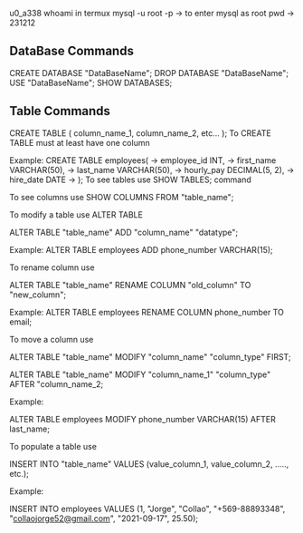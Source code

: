 
u0_a338 whoami in termux
mysql -u root -p -> to enter mysql as root
pwd -> 231212

## DataBase Commands

CREATE DATABASE "DataBaseName";
DROP DATABASE "DataBaseName";
USE "DataBaseName";
SHOW DATABASES;

## Table Commands

CREATE TABLE (
column_name_1,
column_name_2,
etc...
);
To CREATE TABLE must at least have one column

Example:
CREATE TABLE employees(
    -> employee_id INT,
    -> first_name VARCHAR(50),
    -> last_name VARCHAR(50),
    -> hourly_pay DECIMAL(5, 2),
    -> hire_date DATE
    -> );
To see tables use SHOW TABLES; command

To see columns use SHOW COLUMNS FROM "table_name";

To modify a table use ALTER TABLE

ALTER TABLE "table_name" 
ADD "column_name" "datatype";

Example:
ALTER TABLE employees
ADD phone_number VARCHAR(15);

To rename column use

ALTER TABLE "table_name"
RENAME COLUMN "old_column" TO "new_column";

Example:
ALTER TABLE employees
RENAME COLUMN phone_number TO
email;

To move a column use

ALTER TABLE "table_name"
MODIFY "column_name" "column_type"
FIRST;

ALTER TABLE "table_name"
MODIFY "column_name_1" "column_type"
AFTER "column_name_2;

Example:

ALTER TABLE employees
MODIFY phone_number VARCHAR(15)
AFTER last_name;

To populate a table use 

INSERT INTO "table_name" VALUES
(value_column_1, value_column_2, ....., etc.);

Example:

INSERT INTO employees VALUES
(1, "Jorge", "Collao", "+569-88893348", "collaojorge52@gmail.com", "2021-09-17", 25.50);